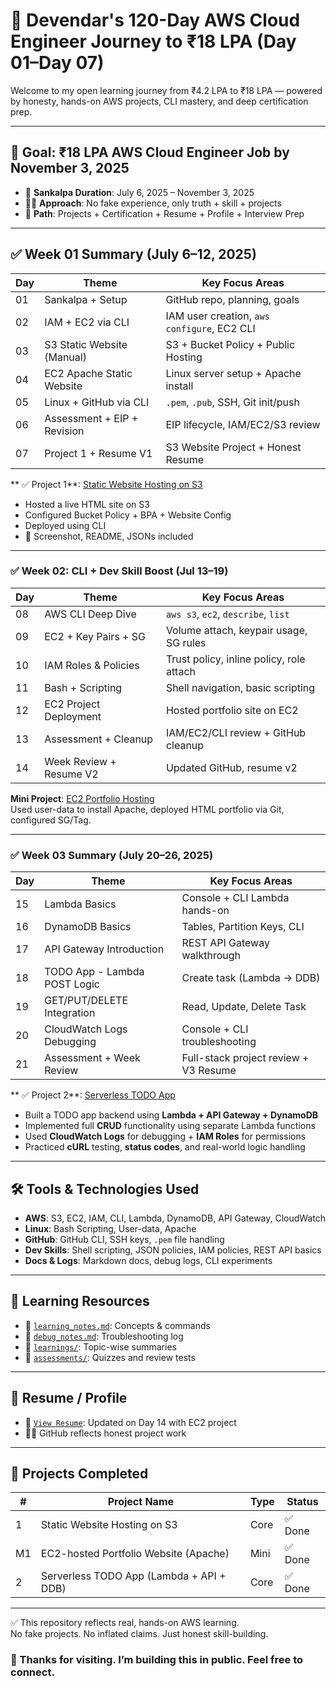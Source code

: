 # 🚀 Devendar's 120-Day AWS Cloud Engineer Journey to ₹18 LPA (Day 01–Day 07)

Welcome to my open learning journey from ₹4.2 LPA to ₹18 LPA — powered by honesty, hands-on AWS projects, CLI mastery, and deep certification prep.

---

## 🧭 Goal: ₹18 LPA AWS Cloud Engineer Job by November 3, 2025

- 📅 **Sankalpa Duration**: July 6, 2025 – November 3, 2025
- 🧘‍♂️ **Approach**: No fake experience, only truth + skill + projects
- 🎯 **Path**: Projects + Certification + Resume + Profile + Interview Prep

---

## ✅ Week 01 Summary (July 6–12, 2025)

| Day | Theme                         | Key Focus Areas |
|-----|-------------------------------|------------------|
| 01  | Sankalpa + Setup              | GitHub repo, planning, goals |
| 02  | IAM + EC2 via CLI             | IAM user creation, `aws configure`, EC2 CLI |
| 03  | S3 Static Website (Manual)    | S3 + Bucket Policy + Public Hosting |
| 04  | EC2 Apache Static Website     | Linux server setup + Apache install |
| 05  | Linux + GitHub via CLI        | `.pem`, `.pub`, SSH, Git init/push |
| 06  | Assessment + EIP + Revision   | EIP lifecycle, IAM/EC2/S3 review |
| 07  | Project 1 + Resume V1         | S3 Website Project + Honest Resume |

** ✅ Project 1**: [Static Website Hosting on S3](projects/project01-s3-static-website/)

- Hosted a live HTML site on S3
- Configured Bucket Policy + BPA + Website Config
- Deployed using CLI
- 📸 Screenshot, README, JSONs included

---

### ✅ Week 02: CLI + Dev Skill Boost (Jul 13–19)
| Day | Theme                         | Key Focus Areas |
|-----|-------------------------------|------------------|
| 08  | AWS CLI Deep Dive             | `aws s3`, `ec2`, `describe`, `list` |
| 09  | EC2 + Key Pairs + SG          | Volume attach, keypair usage, SG rules |
| 10  | IAM Roles & Policies          | Trust policy, inline policy, role attach |
| 11  | Bash + Scripting              | Shell navigation, basic scripting |
| 12  | EC2 Project Deployment        | Hosted portfolio site on EC2 |
| 13  | Assessment + Cleanup          | IAM/EC2/CLI review + GitHub cleanup |
| 14  | Week Review + Resume V2       | Updated GitHub, resume v2 |

**Mini Project**: [EC2 Portfolio Hosting](projects/project-mini-portfolio-site-ec2/)  
Used user-data to install Apache, deployed HTML portfolio via Git, configured SG/Tag.

---

### ✅ Week 03 Summary (July 20–26, 2025)

| Day | Theme                         | Key Focus Areas |
|-----|-------------------------------|------------------|
| 15  | Lambda Basics                 | Console + CLI Lambda hands-on |
| 16  | DynamoDB Basics               | Tables, Partition Keys, CLI |
| 17  | API Gateway Introduction      | REST API Gateway walkthrough |
| 18  | TODO App - Lambda POST Logic  | Create task (Lambda → DDB) |
| 19  | GET/PUT/DELETE Integration    | Read, Update, Delete Task |
| 20  | CloudWatch Logs Debugging     | Console + CLI troubleshooting |
| 21  | Assessment + Week Review      | Full-stack project review + V3 Resume |

** ✅ Project 2**: [Serverless TODO App](projects/project02-serverless-todo-app/)
- Built a TODO app backend using **Lambda + API Gateway + DynamoDB**
- Implemented full **CRUD** functionality using separate Lambda functions
- Used **CloudWatch Logs** for debugging + **IAM Roles** for permissions
- Practiced **cURL** testing, **status codes**, and real-world logic handling

---

## 🛠️ Tools & Technologies Used

- **AWS**: S3, EC2, IAM, CLI, Lambda, DynamoDB, API Gateway, CloudWatch
- **Linux**: Bash Scripting, User-data, Apache
- **GitHub**: GitHub CLI, SSH keys, `.pem` file handling
- **Dev Skills**: Shell scripting, JSON policies, IAM policies, REST API basics
- **Docs & Logs**: Markdown docs, debug logs, CLI experiments

---

## 🧠 Learning Resources

- 📘 [`learning_notes.md`](./learning_notes.md): Concepts & commands
- 🧩 [`debug_notes.md`](./debug_notes.md): Troubleshooting log
- 📂 [`learnings/`](./learnings/): Topic-wise summaries
- 🧪 [`assessments/`](./assessments/): Quizzes and review tests

---

## 📄 Resume / Profile
- 📝 [`View Resume`](./resumes/resume-profile-v3.md): Updated on Day 14 with EC2 project  
- 👨‍💻 GitHub reflects honest project work

---

## 🧩 Projects Completed

| #   | Project Name                                | Type        | Status  |
|-----|---------------------------------------------|-------------|---------|
| 1   | Static Website Hosting on S3                | Core        | ✅ Done |
| M1  | EC2-hosted Portfolio Website (Apache)       | Mini        | ✅ Done |
| 2   | Serverless TODO App (Lambda + API + DDB)    | Core        | ✅ Done |

---

✅ This repository reflects real, hands-on AWS learning.  
No fake projects. No inflated claims. Just honest skill-building.

### 🙏 Thanks for visiting. I’m building this in public. Feel free to connect.

